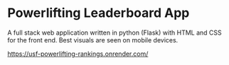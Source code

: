 # Powerlifting Leaderboard App

A full stack web application written in python (Flask) with HTML and CSS for the front end. Best visuals are seen on mobile devices.

https://usf-powerlifting-rankings.onrender.com/
